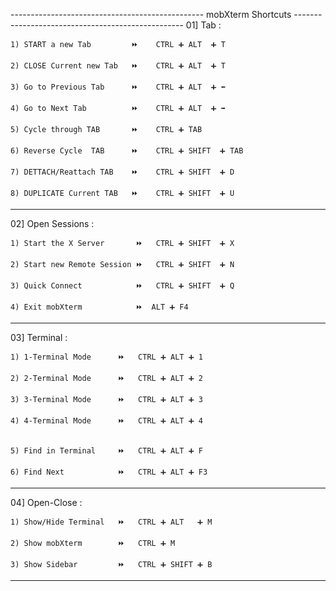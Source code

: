 ------------------------------------------------ mobXterm Shortcuts --------------------------------------------------
01] Tab : 
	
	1) START a new Tab 		   ⏩  	CTRL ➕ ALT  ➕ T 
	
	2) CLOSE Current new Tab   ⏩  	CTRL ➕ ALT  ➕ T 
	
	3) Go to Previous Tab 	   ⏩  	CTRL ➕ ALT  ➕ ⬅  
	
	4) Go to Next Tab	 	   ⏩  	CTRL ➕ ALT  ➕ ➡  
	
	5) Cycle through TAB  	   ⏩  	CTRL ➕ TAB  
	
	6) Reverse Cycle  TAB  	   ⏩  	CTRL ➕ SHIFT  ➕ TAB

	7) DETTACH/Reattach TAB	   ⏩  	CTRL ➕ SHIFT  ➕ D
	
	8) DUPLICATE Current TAB   ⏩  	CTRL ➕ SHIFT  ➕ U
______________________________________________________________________________________________________________________

02] Open Sessions :

	1) Start the X Server 	    ⏩	CTRL ➕ SHIFT  ➕ X
	
	2) Start new Remote Session ⏩ 	CTRL ➕ SHIFT  ➕ N
	
	3) Quick Connect 			⏩ 	CTRL ➕ SHIFT  ➕ Q
	
	4) Exit mobXterm 			⏩  ALT ➕ F4
______________________________________________________________________________________________________________________

03] Terminal : 
	
	1) 1-Terminal Mode 		⏩   CTRL ➕ ALT ➕ 1 
	
	2) 2-Terminal Mode 		⏩   CTRL ➕ ALT ➕ 2 
	
	3) 3-Terminal Mode 		⏩   CTRL ➕ ALT ➕ 3 
	
	4) 4-Terminal Mode 		⏩   CTRL ➕ ALT ➕ 4 
	

	5) Find in Terminal 	⏩   CTRL ➕ ALT ➕ F 
	
	6) Find Next 		 	⏩   CTRL ➕ ALT ➕ F3
	
______________________________________________________________________________________________________________________

04] Open-Close : 
	
	1) Show/Hide Terminal 	⏩   CTRL ➕ ALT   ➕ M
	
	2) Show mobXterm 	 	⏩   CTRL ➕ M
	
	3) Show Sidebar 	 	⏩   CTRL ➕ SHIFT ➕ B

______________________________________________________________________________________________________________________